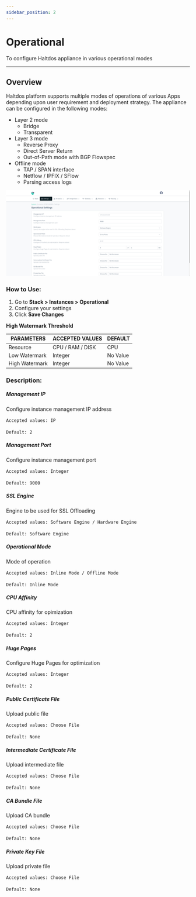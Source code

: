 ```yaml
---
sidebar_position: 2
---
```


# Operational

To configure Haltdos appliance in various operational modes

---

## Overview

Haltdos platform supports multiple modes of operations of various Apps depending upon user requirement and deployment strategy. The appliance can be configured in the following modes:

- Layer 2 mode
    - Bridge
    - Transparent
- Layer 3 mode
    - Reverse Proxy
    - Direct Server Return
    - Out-of-Path mode with BGP Flowspec
- Offline mode
    - TAP / SPAN interface
    - Netflow / IPFIX / SFlow
    - Parsing access logs

![Operational setting](/img/platform/v8/docs/operational.png)

### How to Use:

1. Go to **Stack > Instances  > Operational**
2. Configure your settings
3. Click **Save Changes**

**High Watermark Threshold**

| PARAMETERS     | ACCEPTED VALUES  | DEFAULT  |
|----------------|------------------|----------|
| Resource       | CPU / RAM / DISK | CPU      |
| Low Watermark  | Integer          | No Value |
| High Watermark | Integer          | No Value |

### Description:

##### **Management IP**

Configure instance management IP address

    Accepted values: IP

    Default: 2 

##### **Management Port**

Configure instance management port

    Accepted values: Integer

    Default: 9000 

##### **SSL Engine**

Engine to be used for SSL Offloading

    Accepted values: Software Engine / Hardware Engine

    Default: Software Engine 

##### **Operational Mode**

Mode of operation

    Accepted values: Inline Mode / Offline Mode

    Default: Inline Mode 

##### **CPU Affinity**

CPU affinity for opimization

    Accepted values: Integer

    Default: 2 

##### **Huge Pages**

Configure Huge Pages for optimization

    Accepted values: Integer

    Default: 2 

##### **Public Certificate File**

Upload public file

    Accepted values: Choose File

    Default: None 

##### **Intermediate Certificate File**

Upload intermediate file

    Accepted values: Choose File

    Default: None 

##### **CA Bundle File**

Upload CA bundle

    Accepted values: Choose File

    Default: None 

##### **Private Key File**

Upload private file


    Accepted values: Choose File

    Default: None 
